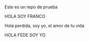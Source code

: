 Este es un repo de prueba

HOLA SOY FRANCO

Hola perdida, soy yo, el amor de tu vida

HOLA FEDE SOY YO 